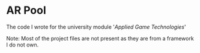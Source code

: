 # AR Pool

The code I wrote for the university module '*Applied Game Technologies*'

Note: Most of the project files are not present as they are from a framework I do not own.
